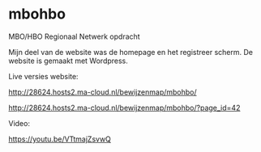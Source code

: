 # mbohbo
MBO/HBO Regionaal Netwerk opdracht

Mijn deel van de website was de homepage en het registreer scherm.
De website is gemaakt met Wordpress.

Live versies website:

http://28624.hosts2.ma-cloud.nl/bewijzenmap/mbohbo/

http://28624.hosts2.ma-cloud.nl/bewijzenmap/mbohbo/?page_id=42

Video:

https://youtu.be/VTtmajZsvwQ
